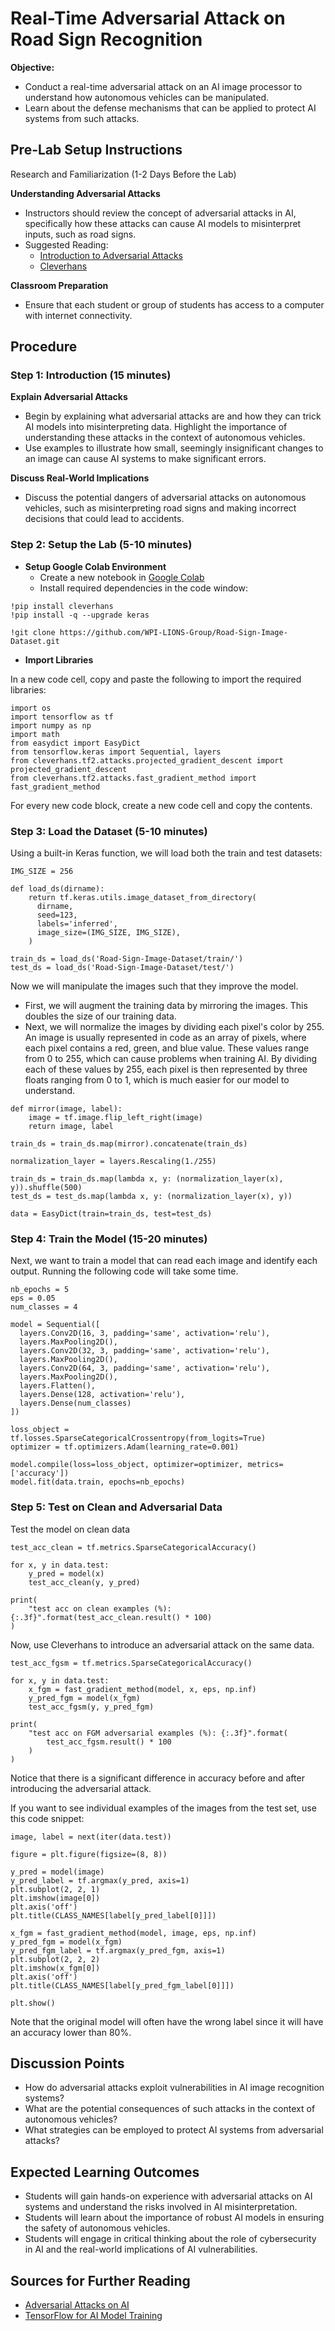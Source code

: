 # Real-Time Adversarial Attack on Road Sign Recognition

**Objective:**
- Conduct a real-time adversarial attack on an AI image processor to understand how autonomous vehicles can be manipulated.
- Learn about the defense mechanisms that can be applied to protect AI systems from such attacks.

## Pre-Lab Setup Instructions
Research and Familiarization (1-2 Days Before the Lab)

**Understanding Adversarial Attacks**
- Instructors should review the concept of adversarial attacks in AI, specifically how these attacks can cause AI models to misinterpret inputs, such as road signs.
- Suggested Reading:
  - [Introduction to Adversarial Attacks](https://arxiv.org/abs/1707.07397/)
  - [Cleverhans](https://cleverhans-lab.github.io/cleverhans/)

**Classroom Preparation**
- Ensure that each student or group of students has access to a computer with internet connectivity. 

## Procedure

### Step 1: Introduction (15 minutes)


**Explain Adversarial Attacks**
- Begin by explaining what adversarial attacks are and how they can trick AI models into misinterpreting data. Highlight the importance of understanding these attacks in the context of autonomous vehicles.
- Use examples to illustrate how small, seemingly insignificant changes to an image can cause AI systems to make significant errors.

**Discuss Real-World Implications**
- Discuss the potential dangers of adversarial attacks on autonomous vehicles, such as misinterpreting road signs and making incorrect decisions that could lead to accidents.

### Step 2: Setup the Lab (5-10 minutes)

- **Setup Google Colab Environment**
  - Create a new notebook in [Google Colab](https://colab.research.google.com/)
  - Install required dependencies in the code window:

```
!pip install cleverhans
!pip install -q --upgrade keras

!git clone https://github.com/WPI-LIONS-Group/Road-Sign-Image-Dataset.git
```

- **Import Libraries**

In a new code cell, copy and paste the following to import the required libraries:
```
import os
import tensorflow as tf
import numpy as np
import math
from easydict import EasyDict
from tensorflow.keras import Sequential, layers
from cleverhans.tf2.attacks.projected_gradient_descent import projected_gradient_descent
from cleverhans.tf2.attacks.fast_gradient_method import fast_gradient_method
```

For every new code block, create a new code cell and copy the contents.

### Step 3: Load the Dataset (5-10 minutes)

Using a built-in Keras function, we will load both the train and test datasets:
```
IMG_SIZE = 256

def load_ds(dirname):
    return tf.keras.utils.image_dataset_from_directory(
      dirname,
      seed=123,
      labels='inferred',
      image_size=(IMG_SIZE, IMG_SIZE),
    )

train_ds = load_ds('Road-Sign-Image-Dataset/train/')
test_ds = load_ds('Road-Sign-Image-Dataset/test/')
```

Now we will manipulate the images such that they improve the model. 
- First, we will augment the training data by mirroring the images. This doubles the size of our training data.
- Next, we will normalize the images by dividing each pixel's color by 255. An image is usually represented in code as an array of pixels, where each pixel contains a red, green, and blue value. These values range from 0 to 255, which can cause problems when training AI. By dividing each of these values by 255, each pixel is then represented by three floats ranging from 0 to 1, which is much easier for our model to understand.

```
def mirror(image, label):
    image = tf.image.flip_left_right(image)
    return image, label

train_ds = train_ds.map(mirror).concatenate(train_ds)

normalization_layer = layers.Rescaling(1./255)

train_ds = train_ds.map(lambda x, y: (normalization_layer(x), y)).shuffle(500)
test_ds = test_ds.map(lambda x, y: (normalization_layer(x), y))

data = EasyDict(train=train_ds, test=test_ds)
```

### Step 4: Train the Model (15-20 minutes)

Next, we want to train a model that can read each image and identify each output. Running the following code will take some time.

```
nb_epochs = 5
eps = 0.05
num_classes = 4

model = Sequential([
  layers.Conv2D(16, 3, padding='same', activation='relu'),
  layers.MaxPooling2D(),
  layers.Conv2D(32, 3, padding='same', activation='relu'),
  layers.MaxPooling2D(),
  layers.Conv2D(64, 3, padding='same', activation='relu'),
  layers.MaxPooling2D(),
  layers.Flatten(),
  layers.Dense(128, activation='relu'),
  layers.Dense(num_classes)
])

loss_object = tf.losses.SparseCategoricalCrossentropy(from_logits=True)
optimizer = tf.optimizers.Adam(learning_rate=0.001)

model.compile(loss=loss_object, optimizer=optimizer, metrics=['accuracy'])
model.fit(data.train, epochs=nb_epochs)
```

### Step 5: Test on Clean and Adversarial Data

Test the model on clean data
```
test_acc_clean = tf.metrics.SparseCategoricalAccuracy()

for x, y in data.test:
    y_pred = model(x)
    test_acc_clean(y, y_pred)

print(
    "test acc on clean examples (%): {:.3f}".format(test_acc_clean.result() * 100)
)
```

Now, use Cleverhans to introduce an adversarial attack on the same data.

```
test_acc_fgsm = tf.metrics.SparseCategoricalAccuracy()

for x, y in data.test:
    x_fgm = fast_gradient_method(model, x, eps, np.inf)
    y_pred_fgm = model(x_fgm)
    test_acc_fgsm(y, y_pred_fgm)

print(
    "test acc on FGM adversarial examples (%): {:.3f}".format(
        test_acc_fgsm.result() * 100
    )
)
```

Notice that there is a significant difference in accuracy before and after introducing the adversarial attack.

If you want to see individual examples of the images from the test set, use this code snippet:

```
image, label = next(iter(data.test))

figure = plt.figure(figsize=(8, 8))

y_pred = model(image)
y_pred_label = tf.argmax(y_pred, axis=1)
plt.subplot(2, 2, 1)
plt.imshow(image[0])
plt.axis('off')
plt.title(CLASS_NAMES[label[y_pred_label[0]]])

x_fgm = fast_gradient_method(model, image, eps, np.inf)
y_pred_fgm = model(x_fgm)
y_pred_fgm_label = tf.argmax(y_pred_fgm, axis=1)
plt.subplot(2, 2, 2)
plt.imshow(x_fgm[0])
plt.axis('off')
plt.title(CLASS_NAMES[label[y_pred_fgm_label[0]]])

plt.show()
```

Note that the original model will often have the wrong label since it will have an accuracy lower than 80%.

## Discussion Points
- How do adversarial attacks exploit vulnerabilities in AI image recognition systems?
- What are the potential consequences of such attacks in the context of autonomous vehicles?
- What strategies can be employed to protect AI systems from adversarial attacks?

## Expected Learning Outcomes
- Students will gain hands-on experience with adversarial attacks on AI systems and understand the risks involved in AI misinterpretation.
- Students will learn about the importance of robust AI models in ensuring the safety of autonomous vehicles.
- Students will engage in critical thinking about the role of cybersecurity in AI and the real-world implications of AI vulnerabilities.

## Sources for Further Reading
- [Adversarial Attacks on AI](https://www.forbes.com/sites/forbestechcouncil/2023/07/27/adversarial-attacks-on-ai-systems/)
- [TensorFlow for AI Model Training](https://www.tensorflow.org/)